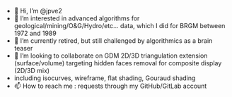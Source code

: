 - 👋 Hi, I’m @jpve2
- 👀 I’m interested in advanced algorithms for geological/mining/O&G/Hydro/etc... data, which I did for BRGM between 1972 and 1989
- 🌱 I’m currently retired, but still challenged by algorithmics as a brain teaser
- 💞️ I’m looking to collaborate on GDM 2D/3D triangulation extension (surface/volume) targeting hidden faces removal for composite display (2D/3D mix)
-  including isocurves, wireframe, flat shading, Gouraud shading
- 📫 How to reach me : requests through my GitHub/GitLab account

<!---
jpve2/jpve2 is a ✨ special ✨ repository because its `README.md` (this file) appears on your GitHub profile.
You can click the Preview link to take a look at your changes.
--->
